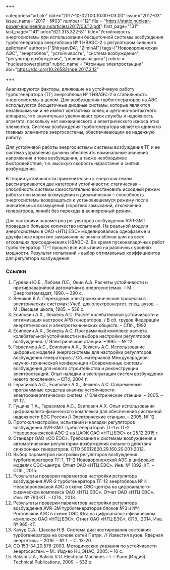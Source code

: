 +++

categories="article"
date="2017-10-02T00:10:00+03:00"
issue="2017-03"
issue_name="2017 - №03"
number="12"
file = "https://static.nuclear-power-engineering.ru/articles/2017/03/12.pdf"
first_page="131"
last_page="141"
udc="621.313.322-81"
title="Устойчивость энергосистемы при использовании бесщеточной системы возбуждения турбогенератора энергоблока № 1 НВАЭС-2 с регулятором сильного действия"
authors=["ShiryaevDA", "ZiminAI"]
tags=["Нововоронежская АЭС", "энергоблок", "устойчивость", "система возбуждения", "регулятор возбуждения", "релейная защита"]
rubric = "nuclearpowerplants"
rubric_name = "Aтомные электростанции"
doi="https://doi.org/10.26583/npe.2017.3.12"

+++

Анализируются факторы, влияющие на устойчивую работу турбогенератора (ТГ) энергоблока № 1 НВАЭС-2 и стабильность энергосистемы в целом. Для возбуждения турбогенераторов на АЭС используются бесщеточные диодные системы, которые являются независимыми и не имеют контактных колец и щеточно-контактного аппарата, что значительно увеличивает срок службы и надежность агрегата, поскольку нет механического и электрического износа этих элементов. Система возбуждения турбогенератора является одним из главных элементов энергосистемы, обеспечивающим ее надежную работу.

Для устойчивой работы энергосистемы системы возбуждения ТГ и ее система управления должны обеспечить номинальные значения напряжения и тока возбуждения, а также необходимое быстродействие, т.е. высокую скорость нарастания и снятия возбуждения.

В теории устойчивости применительно к энергосистемам рассматриваются две категории устойчивости: статическая – способность системы самостоятельно восстановить исходный режим работы при малом возмущении и динамическая – способность энергосистемы возвращаться к установившемуся режиму после значительных возмущений (коротких замыканий, отключения генераторов, линий) без перехода в асинхронный режим.

Для настройки параметров регуляторов возбуждения AVR-3MT проведено большое количество испытаний. На реальной модели энергосистемы в ОАО «НТЦ ЕЭС» моделировались однофазные и двухфазные короткие замыкания на землю вблизи шин на всех отходящих присоединениях НВАЭС-2. Во время пусконаладочных работ турбогенератор ТГ-1 прошел все испытания на различных уровнях мощности. Результат испытаний – выбор оптимальных коэффициентов для регулятора возбуждения.

### Ссылки

1. Гуревич Ю.Е., Либова Л.Е., Окин А.А. Расчеты устойчивости и противоаварийной автоматики в энергосистемах. – М.: Энергоатомиздат, 1990. – 390 с.
2. Веников В.А. Переходные электромеханические процессы в электрических системах: Учеб. для электроэнергет. спец. вузов. – М.: Высшая школа, 1985. – 536 с.
3. Есипович А.Х., Зеккель А.С. Расчет колебательной устойчивости и оптимизация настроек АРВ генераторов. / В сб. трудов Федерации энергетических и электротехнических обществ. – СПб., 1992
4. Есипович А.Х., Зеккель А.С. Программный комплекс расчета колебательной устойчивости и выбора настройки регуляторов возбуждения. // Электрические станции. –1995. – № 12.
5. Герасимов А.С., Есипович А.Х., Зеккель А.С. Использование цифровых моделей энергосистемы для настройки регуляторов возбуждения генераторов. / Сб. материалов Международной научно-технической конференции «Современные системы возбуждения для нового строительства и реконструкции электростанций. Опыт наладки и эксплуатации систем возбуждения нового поколения». – СПб, 2004 г.
6. Герасимов А.С., Есипович А.Х., Зеккель А.С. Современные программные средства анализа устойчивости электроэнергетических систем. // Электрические станции. – 2005. – № 12.
7. Гущина Т.А., Герасимов А.С., Есипович А.Х. Опыт использования цифроаналого-физического комплекса для обеспечения системной надежности ЕЭС России // Электрические станции. – 2005, № 12.
8. Протокол настройки, испытаний и наладки регуляторов возбуждения AVR-3МТ турбогенераторов ТГ-1 и ТГ-2 Нововоронежской АЭС-2 на ЦАФК ОАО «НТЦ ЕЭС» от 25.12.2015 г.
9. Стандарт ОАО «СО ЕЭС». Требования к системам возбуждения и автоматическим регуляторам возбуждения сильного действия синхронных генераторов. СТО 59012820.29.160.20.001-2012.
10. Выбор параметров настройки регуляторов возбуждения турбогенераторов ТГ-1, ТГ-2 Нововоронежской АЭС в цифровых моделях ОЭС-центра. Отчет ОАО «НТЦ ЕЭС». Инв. № 1092-КТ. – СПб., 2015.
11. Результаты проверки параметров настройки регулятора возбуждения AVR-2 турбогенератора ТГ-12 энергоблока № 4 Нововоронежской АЭС в схеме ОЭС-центра на цифроаналого-физическом комплексе ОАО «НТЦ ЕЭС». Отчет ОАО «НТЦ ЕЭС». Инв. № 790-КТ. – СПб., 2013.
12. Результаты проверки параметров настройки регулятора возбуждения AVR-3М турбогенераторов блоков №3 и №4 Ростовской АЭС в схеме ОЭС Юга на цифроаналого-физическом комплексе ОАО «НТЦ ЕЭС». Отчет ОАО «НТЦ ЕЭС», СПб., 2014. Инв. № 965-КТ.
13. Качур С.А., Шахова Н.В. Система диагностирования состояния турбогенератора на основе сетей Петри. // Известия вузов. Ядерная энергетика. – 2016. – № 1. – С. 13-20.
14. СО 153-34.20.576-2003. Методические указания по устойчивости энергосистем. – М.: Изд-во НЦ ЭНАС, 2005. – 16 с.
15. Bakshi U.A., Bakshi V.U. Electrical Machines – I. – Pune (Индия): Technical Publications, 2009. – 532 p.